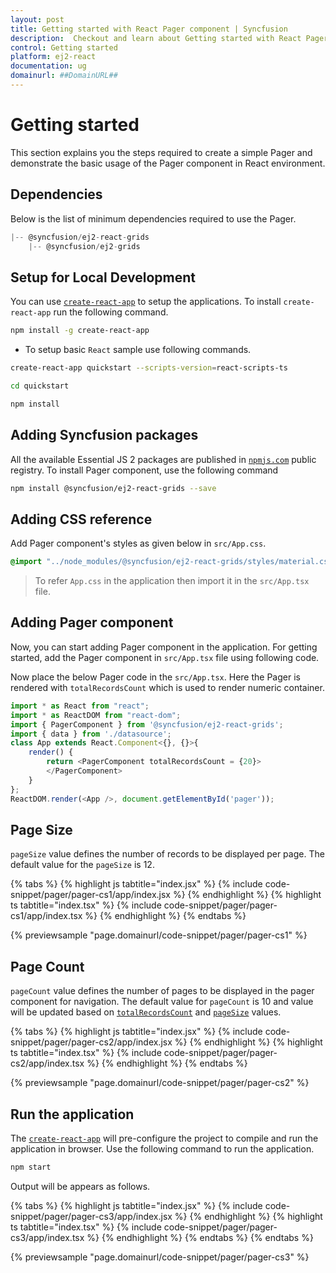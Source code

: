 ```yaml
---
layout: post
title: Getting started with React Pager component | Syncfusion
description:  Checkout and learn about Getting started with React Pager component of Syncfusion Essential JS 2 and more details.
control: Getting started 
platform: ej2-react
documentation: ug
domainurl: ##DomainURL##
---
```


# Getting started

This section explains you the steps required to create a simple Pager and demonstrate the basic usage of the Pager component in React environment.

## Dependencies

Below is the list of minimum dependencies required to use the Pager.

```javascript
|-- @syncfusion/ej2-react-grids
    |-- @syncfusion/ej2-grids
```

## Setup for Local Development

You can use [`create-react-app`](https://github.com/facebookincubator/create-react-app) to setup the applications.
To install `create-react-app` run the following command.

```sh
npm install -g create-react-app
```

* To setup basic `React` sample use following commands.

```sh
create-react-app quickstart --scripts-version=react-scripts-ts

cd quickstart

npm install

```

## Adding Syncfusion packages

All the available Essential JS 2 packages are published in [`npmjs.com`](https://www.npmjs.com/~syncfusionorg) public registry.
To install Pager component, use the following command

```sh
npm install @syncfusion/ej2-react-grids --save
```

## Adding CSS reference

 Add Pager component's styles as given below in `src/App.css`.

```css
@import "../node_modules/@syncfusion/ej2-react-grids/styles/material.css";
```

> To refer `App.css` in the application then import it in the `src/App.tsx` file.

## Adding Pager component

Now, you can start adding Pager component in the application. For getting started, add the Pager component in `src/App.tsx` file
using following code.

Now place the below Pager code in the `src/App.tsx`.
Here the Pager is rendered with `totalRecordsCount` which is used to render numeric container.

```ts
import * as React from "react";
import * as ReactDOM from "react-dom";
import { PagerComponent } from '@syncfusion/ej2-react-grids';
import { data } from './datasource';
class App extends React.Component<{}, {}>{
    render() {
        return <PagerComponent totalRecordsCount = {20}>
        </PagerComponent>
    }
};
ReactDOM.render(<App />, document.getElementById('pager'));
```

## Page Size

`pageSize` value defines the number of records to be displayed per page. The default value for the `pageSize` is 12.

{% tabs %}
{% highlight js tabtitle="index.jsx" %}
{% include code-snippet/pager/pager-cs1/app/index.jsx %}
{% endhighlight %}
{% highlight ts tabtitle="index.tsx" %}
{% include code-snippet/pager/pager-cs1/app/index.tsx %}
{% endhighlight %}
{% endtabs %}

 {% previewsample "page.domainurl/code-snippet/pager/pager-cs1" %}

## Page Count

`pageCount` value defines the number of pages to be displayed in the pager component for navigation.
The default value for `pageCount` is 10 and value will be updated based on [`totalRecordsCount`](https://ej2.syncfusion.com/angular/documentation/api/pager/pagerModel/#totalrecordscount)
and [`pageSize`](https://ej2.syncfusion.com/angular/documentation/api/pager/pagerModel/#pagesize) values.

{% tabs %}
{% highlight js tabtitle="index.jsx" %}
{% include code-snippet/pager/pager-cs2/app/index.jsx %}
{% endhighlight %}
{% highlight ts tabtitle="index.tsx" %}
{% include code-snippet/pager/pager-cs2/app/index.tsx %}
{% endhighlight %}
{% endtabs %}

 {% previewsample "page.domainurl/code-snippet/pager/pager-cs2" %}

## Run the application

The [`create-react-app`](https://github.com/facebookincubator/create-react-app) will pre-configure the project to compile and
run the application in browser. Use the following command to run the application.

```sh
npm start
```

Output will be appears as follows.

{% tabs %}
{% highlight js tabtitle="index.jsx" %}
{% include code-snippet/pager/pager-cs3/app/index.jsx %}
{% endhighlight %}
{% highlight ts tabtitle="index.tsx" %}
{% include code-snippet/pager/pager-cs3/app/index.tsx %}
{% endhighlight %}
{% endtabs %}
{% endtabs %}

 {% previewsample "page.domainurl/code-snippet/pager/pager-cs3" %}